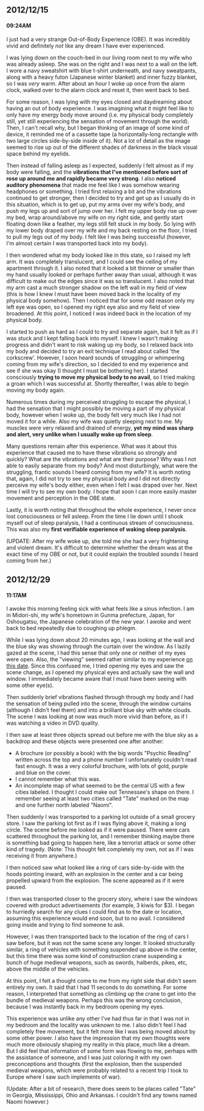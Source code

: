 ## 2012/12/15
#### 09:24AM

I just had a very strange Out-of-Body Experience (OBE). It was incredibly vivid and definitely _not_ like any dream I have ever experienced.

I was lying down on the couch-bed in our living room next to my wife who was already asleep. She was on the right and I was next to a wall on the left. I wore a navy sweatshirt with blue t-shirt underneath, and navy sweatpants, along with a heavy futon (Japanese winter blanket) and inner fuzzy blanket, so I was _very_ warm. After about an hour I woke up once from the alarm clock, walked over to the alarm clock and reset it, then went back to bed.

For some reason, I was lying with my eyes closed and daydreaming about having an out of body experience. I was imagining what it might feel like to only have my energy body move around (i.e. my physical body completely still, yet still experiencing the sensation of movement through the world). Then, I can't recall why, but I began thinking of an image of some kind of device, it reminded me of a cassette tape (a horizontally-long rectangle with two large circles side-by-side inside of it). Not a lot of detail as the image seemed to rise up out of the different shades of darkness in the black visual space behind my eyelids. 

Then instead of falling asleep as I expected, suddenly I felt almost as if my body were falling, and the **vibrations that I've mentioned before sort of rose up around me and rapidly became very strong**. I also **noticed auditory phenomena** that made me feel like I was somehow wearing headphones or something. I tried first relaxing a bit and the vibrations continued to get stronger, then I decided to try and get up as I usually do in this situation, which is to get up, put my arms over my wife's body, and push my legs up and sort of jump over her. I felt my upper body rise up over my bed, wrap around/above my wife on my right side, and gently start floating down like a feather, my legs still felt stuck in my body. So lying with my lower body draped over my wife and my back resting on the floor, I tried to pull my legs out of my body. I felt like I was being successful (however, I'm almost certain I was transported back into my body).

I then wondered what my body looked like in this state, so I raised my left arm. It was completely translucent, and I could see the ceiling of my apartment through it. I also noted that it looked a bit thinner or smaller than my hand usually looked or perhaps further away than usual, although it was difficult to make out the edges since it was so translucent. I also noted that my arm cast a much stronger shadow on the left wall in my field of view (this is how I knew I must have been moved back in the locality of my physical body somehow). Then I noticed that for some odd reason only my left eye was open, so I opened my right eye also and my field of view broadened. At this point, I noticed I was indeed back in the location of my physical body.

I started to push as hard as I could to try and separate again, but it felt as if I was stuck and I kept falling back into myself. I knew I wasn't making progress and didn't want to risk waking up my body, so I relaxed back into my body and decided to try an exit technique I read about called 'the corkscrew'. However, I soon heard sounds of struggling or whimpering coming from my wife's direction, so I decided to end my experience and see if she was okay (I thought I must be bothering her). I started consciously **trying to move my physical body to no avail**, so I tried making a groan which I was successful at. Shortly thereafter, I was able to begin moving my body again.

Numerous times during my perceived struggling to escape the physical, I had the sensation that I might possibly be moving a part of my physical body, however when I woke up, the body felt very much like I had not moved it for a while. Also my wife was quietly sleeping next to me. My muscles were very relaxed and drained of energy, **yet my mind was sharp and alert, very unlike when I usually wake up from sleep**.

Many questions remain after this experience. What was it about this experience that caused me to have these vibrations so strongly and quickly? What are the vibrations and what are their purpose? Why was I not able to easily separate from my body? And most disturbingly, what were the struggling, frantic sounds I heard coming from my wife? It is worth noting that, again, I did not try to see my physical body and I did not directly perceive my wife's body either, even when I felt I was draped over her. Next time I will try to see my own body. I hope that soon I can more easily master movement and perception in the OBE state.

Lastly, it is worth noting that throughout the whole experience, I never once lost consciousness or fell asleep. From the time I lie down until I shook myself out of sleep paralysis, I had a continuous stream of consciousness. This was also my **first verifiable experience of waking sleep paralysis**.

(UPDATE: After my wife woke up, she told me she had a very frightening and violent dream. It's difficult to determine whether the dream was at the exact time of my OBE or not, but it could explain the troubled sounds I heard coming from her.)

## 2012/12/29
#### 11:17AM

I awoke this morning feeling sick with what feels like a sinus infection. I am in Midori-shi, my wife's hometown in Gunma prefecture, Japan, for Oshougatsu, the Japanese celebration of the new year. I awoke and went back to bed repeatedly due to coughing up phlegm.

While I was lying down about 20 minutes ago, I was looking at the wall and the blue sky was showing through the curtain over the window. As I lazily gazed at the scene, I had this sense that only one or neither of my eyes were open. Also, the "viewing" seemed rather similar to my experience [on this date](https://github.com/rakudayo/consciousness/blob/master/logs/diary/201212.markdown#20121215). Since this confused me, I tried opening my eyes and saw the scene change, as I opened my physical eyes and actually saw the wall and window. I immediately became aware that I must have been seeing with some other eye(s).

Then suddenly brief vibrations flashed through through my body and I had the sensation of being pulled into the scene, through the window curtains (although I didn't feel them) and into a brilliant blue sky with white clouds. The scene I was looking at now was much more vivid than before, as if I was watching a video in DVD quality.

I then saw at least three objects spread out before me with the blue sky as a backdrop and these objects were presented one after another:

- A brochure (or possibly a book) with the big words "Psychic Reading" written across the top and a phone number I unfortunately couldn't read fast enough. It was a very colorful brochure, with lots of gold, purple and blue on the cover.
- I cannot remember what this was.
- An incomplete map of what seemed to be the central US with a few cities labeled. I thought I could make out Tennessee's shape on there. I remember seeing at least two cities called "Tate" marked on the map and one further north labeled "Naomi".

Then suddenly I was transported to a parking lot outside of a small grocery store. I saw the parking lot first as if I was flying above it, making a long circle. The scene before me looked as if it were paused. There were cars scattered throughout the parking lot, and I remember thinking maybe there is something bad going to happen here, like a terrorist attack or some other kind of tragedy. (Note: This thought felt completely my own, not as if I was receiving it from anywhere.)

I then noticed saw what looked like a ring of cars side-by-side with the hoods pointing inward, with an explosion in the center and a car being propelled upward from the explosion. The scene appeared as if it were paused.

I then was transported closer to the grocery story, where I saw the windows covered with product advertisements (for example, 3 kiwis for $3). I began to hurriedly search for any clues I could find as to the date or location, assuming this experience would end soon, but to no avail. I considered going inside and trying to find someone to ask. 

However, I was then transported back to the location of the ring of cars I saw before, but it was not the same scene any longer. It looked structurally similar, a ring of vehicles with something suspended up above in the center, but this time there was some kind of construction crane suspending a bunch of huge medieval weapons, such as swords, halberds, pikes, etc, above the middle of the vehicles.

At this point, I felt a thought come to me from my right side that didn't seem entirely my own. It said that I had 11 seconds to do something. For some reason, I interpreted that something as climbing up the crane to get into the bundle of medieval weapons. Perhaps this was the wrong conclusion, because I was instantly back in my bedroom opening my eyes.

This experience was unlike any other I've had thus far in that I was not in my bedroom and the locality was unknown to me. I also didn't feel I had completely free movement, but it felt more like I was being moved about by some other power. I also have the impression that my own thoughts were much more obviously shaping my reality in this place, much like a dream. But I did feel that information of some form was flowing to me, perhaps with the assistance of someone, and I was just coloring it with my own preconceptions and thoughts (first the explosion, then the suspended medieval weapons, which were probably related to a recent trip I took to Europe where I saw such implements of war).

(Update: After a bit of research, there does seem to be places called "Tate" in Georgia, Mississippi, Ohio and Arkansas. I couldn't find any towns named Naomi however.)